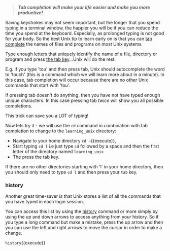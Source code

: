 
>***Tab completion will make your life easier and make you more productive!***


Saving keystrokes may not seem important, but the longer that you spend typing in a terminal window, the happier you will be if you can reduce the time you spend at the keyboard. Especially, as prolonged typing is not good for your body. So the best Unix tip to learn early on is that you can [tab complete][] the names of files and programs on most Unix systems. 

Type enough letters that uniquely identify the name of a file, directory or program and press [the tab key][]...Unix will do the rest. 

E.g. if you type 'tou' and then press tab, Unix should autocomplete the word to 'touch' (this is a command which we will learn more about in a minute). In this case, tab completion will occur because there are no other Unix commands that start with 'tou'. 

If pressing tab doesn't do anything, then you have not have typed enough unique characters. In this case pressing tab _twice_ will show you all possible completions. 

This trick can save you a LOT of typing!

Now lets try it - we will use the `cd` command in combination with tab completion to change to the `learning_unix` directory:

- Navigate to your home directory `cd ~`{{execute}}, 
- Start typing `cd l` i.e just type `cd` followed by a space and then the first letter of the directory named  `learning_unix`
- The press the tab key.

If there are no other directories starting with 'l' in your home directory, then you should only need to type `cd l` and then press your `tab` key.


### history 
Another great time-saver is that Unix stores a list of all the commands that you have typed in each login session. 

You can access this list by using the [history][] command or more simply by using the up and down arrows to access anything from your history. So if you type a long command but make a mistake, press the up arrow and then you can use the left and right arrows to move the cursor in order to make a change.

`history`{{execute}}

[the tab key]: https://en.wikipedia.org/wiki/Tab_key
[tab complete]: http://en.wikipedia.org/wiki/Command_line_completion
[history]: http://en.wikipedia.org/wiki/History_(Unix)
